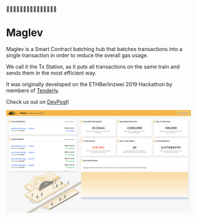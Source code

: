 🚄🚃🚃🚃🚃🚃🚃🚃🚃🚃🚃🚃🚃🚃💨

# Maglev

Maglev is a Smart Contract batching hub that batches transactions into a single transaction in order to reduce the overall gas usage.

We call it the Tx Station, as it puts all transactions on the same train and sends them in the most efficient way.

It was originally developed on the ETHBerlinzwei 2019 Hackathon by members of [Tenderly](https://tenderly.dev). 

Check us out on [DevPost](https://devpost.com)!



![Maglev Preview](./preview.png)
 
